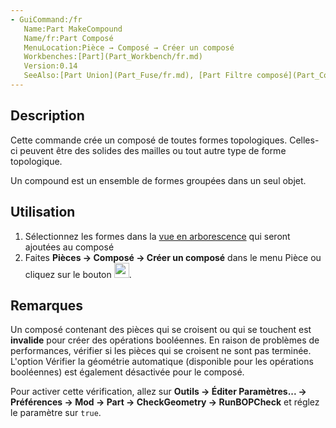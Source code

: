 ```yaml
---
- GuiCommand:/fr
   Name:Part MakeCompound‏‎
   Name/fr:Part Composé
   MenuLocation:Pièce → Composé → Créer un composé
   Workbenches:[Part](Part_Workbench/fr.md)
   Version:0.14
   SeeAlso:[Part Union](Part_Fuse/fr.md), [Part Filtre composé](Part_CompoundFilter/fr.md), [Part Éclater le composé](Part_ExplodeCompound/fr.md)
---
```


## Description

Cette commande crée un composé de toutes formes topologiques. Celles-ci peuvent être des solides des mailles ou tout autre type de forme topologique.

Un compound est un ensemble de formes groupées dans un seul objet.

## Utilisation

1.  Sélectionnez les formes dans la [vue en arborescence](Tree_view/fr.md) qui seront ajoutées au composé
2.  Faites **Pièces → Composé → Créer un composé** dans le menu Pièce ou cliquez sur le bouton <img alt="" src=images/Part_Compound.svg  style="width:24px;">.

## Remarques

Un composé contenant des pièces qui se croisent ou qui se touchent est **invalide** pour créer des opérations booléennes. En raison de problèmes de performances, vérifier si les pièces qui se croisent ne sont pas terminée. L\'option Vérifier la géométrie automatique (disponible pour les opérations booléennes) est également désactivée pour le composé.

Pour activer cette vérification, allez sur **Outils → Éditer Paramètres... → Préférences → Mod → Part → CheckGeometry → RunBOPCheck** et réglez le paramètre sur `true`.





  
